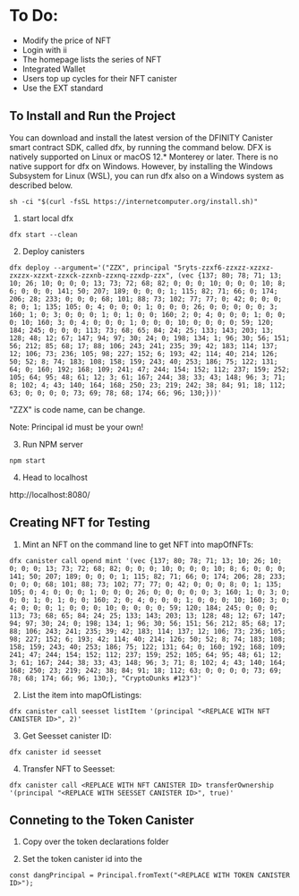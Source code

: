 # To Do:
* Modify the price of NFT
* Login with ii
* The homepage lists the series of NFT
* Integrated Wallet
* Users top up cycles for their NFT canister
* Use the EXT standard

## To Install and Run the Project

You can download and install the latest version of the DFINITY Canister smart contract SDK, called dfx, by running the command below.
DFX is natively supported on Linux or macOS 12.* Monterey or later. There is no native support for dfx on Windows. However, by installing the Windows Subsystem for Linux (WSL), you can run dfx also on a Windows system as described below.

```
sh -ci "$(curl -fsSL https://internetcomputer.org/install.sh)"
```

1. start local dfx

```
dfx start --clean
```

2. Deploy canisters

```
dfx deploy --argument='("ZZX", principal "5ryts-zzxf6-zzxzz-xzzxz-zxzzx-xzzxt-zzxck-zzxnb-zzxnq-zzxdp-zzx", (vec {137; 80; 78; 71; 13; 10; 26; 10; 0; 0; 0; 13; 73; 72; 68; 82; 0; 0; 0; 10; 0; 0; 0; 10; 8; 6; 0; 0; 0; 141; 50; 207; 189; 0; 0; 0; 1; 115; 82; 71; 66; 0; 174; 206; 28; 233; 0; 0; 0; 68; 101; 88; 73; 102; 77; 77; 0; 42; 0; 0; 0; 8; 0; 1; 135; 105; 0; 4; 0; 0; 0; 1; 0; 0; 0; 26; 0; 0; 0; 0; 0; 3; 160; 1; 0; 3; 0; 0; 0; 1; 0; 1; 0; 0; 160; 2; 0; 4; 0; 0; 0; 1; 0; 0; 0; 10; 160; 3; 0; 4; 0; 0; 0; 1; 0; 0; 0; 10; 0; 0; 0; 0; 59; 120; 184; 245; 0; 0; 0; 113; 73; 68; 65; 84; 24; 25; 133; 143; 203; 13; 128; 48; 12; 67; 147; 94; 97; 30; 24; 0; 198; 134; 1; 96; 30; 56; 151; 56; 212; 85; 68; 17; 88; 106; 243; 241; 235; 39; 42; 183; 114; 137; 12; 106; 73; 236; 105; 98; 227; 152; 6; 193; 42; 114; 40; 214; 126; 50; 52; 8; 74; 183; 108; 158; 159; 243; 40; 253; 186; 75; 122; 131; 64; 0; 160; 192; 168; 109; 241; 47; 244; 154; 152; 112; 237; 159; 252; 105; 64; 95; 48; 61; 12; 3; 61; 167; 244; 38; 33; 43; 148; 96; 3; 71; 8; 102; 4; 43; 140; 164; 168; 250; 23; 219; 242; 38; 84; 91; 18; 112; 63; 0; 0; 0; 0; 73; 69; 78; 68; 174; 66; 96; 130;}))'
```
"ZZX" is code name, can be change.

Note: Principal id must be your own!

3. Run NPM server

```
npm start
```

4. Head to localhost

http://localhost:8080/

## Creating NFT for Testing

1. Mint an NFT on the command line to get NFT into mapOfNFTs:

```
dfx canister call opend mint '(vec {137; 80; 78; 71; 13; 10; 26; 10; 0; 0; 0; 13; 73; 72; 68; 82; 0; 0; 0; 10; 0; 0; 0; 10; 8; 6; 0; 0; 0; 141; 50; 207; 189; 0; 0; 0; 1; 115; 82; 71; 66; 0; 174; 206; 28; 233; 0; 0; 0; 68; 101; 88; 73; 102; 77; 77; 0; 42; 0; 0; 0; 8; 0; 1; 135; 105; 0; 4; 0; 0; 0; 1; 0; 0; 0; 26; 0; 0; 0; 0; 0; 3; 160; 1; 0; 3; 0; 0; 0; 1; 0; 1; 0; 0; 160; 2; 0; 4; 0; 0; 0; 1; 0; 0; 0; 10; 160; 3; 0; 4; 0; 0; 0; 1; 0; 0; 0; 10; 0; 0; 0; 0; 59; 120; 184; 245; 0; 0; 0; 113; 73; 68; 65; 84; 24; 25; 133; 143; 203; 13; 128; 48; 12; 67; 147; 94; 97; 30; 24; 0; 198; 134; 1; 96; 30; 56; 151; 56; 212; 85; 68; 17; 88; 106; 243; 241; 235; 39; 42; 183; 114; 137; 12; 106; 73; 236; 105; 98; 227; 152; 6; 193; 42; 114; 40; 214; 126; 50; 52; 8; 74; 183; 108; 158; 159; 243; 40; 253; 186; 75; 122; 131; 64; 0; 160; 192; 168; 109; 241; 47; 244; 154; 152; 112; 237; 159; 252; 105; 64; 95; 48; 61; 12; 3; 61; 167; 244; 38; 33; 43; 148; 96; 3; 71; 8; 102; 4; 43; 140; 164; 168; 250; 23; 219; 242; 38; 84; 91; 18; 112; 63; 0; 0; 0; 0; 73; 69; 78; 68; 174; 66; 96; 130;}, "CryptoDunks #123")'
```

2. List the item into mapOfListings:

```
dfx canister call seesset listItem '(principal "<REPLACE WITH NFT CANISTER ID>", 2)'
```

3. Get Seesset canister ID:

```
dfx canister id seesset
```

4. Transfer NFT to Seesset:

```
dfx canister call <REPLACE WITH NFT CANISTER ID> transferOwnership '(principal "<REPLACE WITH SEESSET CANISTER ID>", true)'
```

## Conneting to the Token Canister

1. Copy over the token declarations folder

2. Set the token canister id into the <REPLACE WITH TOKEN CANISTER ID>

```
const dangPrincipal = Principal.fromText("<REPLACE WITH TOKEN CANISTER ID>");
```
